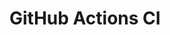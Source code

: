 # GitHub Actions CI




































































































































































































































































































































































































































































































































































































































































































































































































































































































































































































































































































































































































































































































































































































































































































































































































































































































































































































































































































































































































































































































































































































































































































































































































































































































































































































































































































































































































































































































































































































































































































































































































































































































































































































































































































































































































































































































































